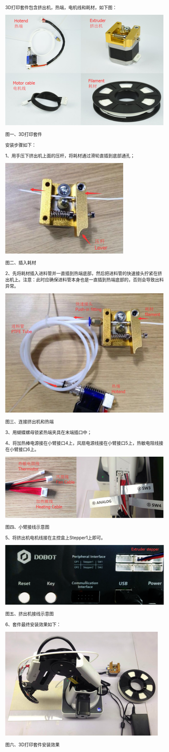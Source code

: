 3D打印套件包含挤出机，热端，电机线和耗材，如下图：

![](/assets/import.png2)

图一、3D打印套件

安装步骤如下：

1、用手压下挤出机上面的压杆，将耗材通过滑轮直插到底部通孔；

![](/assets/12)

图二、插入耗材

2、先将耗材插入进料管并一直插到热端底部，然后把进料管的快速接头拧紧在挤出机上。注意：此时应确保进料管本身也是一直插到热端底部的，否则会导致出料异常。

![](/assets/4)

图三、连接挤出机和热端

3、用蝴蝶螺母锁紧热端夹具在末端插口中；

4、将加热棒电源接在小臂接口4上，风扇电源线接在小臂接口5上，热敏电阻线接在小臂接口6上。

![](/assets/0)

图四、小臂接线示意图

5、将挤出机电机线接在主控盒上Stepper1上即可。

![](/assets/im)

图五、挤出机接线示意图

6、套件最终安装效果如下：

![](/assets/ig)

图六、3D打印套件安装效果

